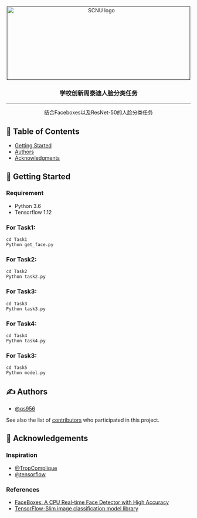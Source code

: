 <p align="center">
  <a href="" rel="noopener">
 <img width=500px height=200px src="http://statics.scnu.edu.cn/statics/css/scnuportal/contentlogo2.png" alt="SCNU logo"></a>
</p>

<h3 align="center">学校创新周泰迪人脸分类任务</h3>

---

<p align="center"> 结合Faceboxes以及ResNet-50的人脸分类任务
    <br> 
</p>

## 📝 Table of Contents
- [Getting Started](#getting_started)
- [Authors](#authors)
- [Acknowledgments](#acknowledgement)


## 🏁 Getting Started <a name = "getting_started"></a>

### Requirement

- Python 3.6
- Tensorflow 1.12

### For Task1:

```
cd Task1
Python get_face.py
```

### For Task2:

```
cd Task2
Python task2.py
```

### For Task3:

```
cd Task3
Python task3.py
```

### For Task4:

```
cd Task4
Python task4.py
```

### For Task3:

```
cd Task5
Python model.py
```

## ✍️ Authors <a name = "authors"></a>
- [@qs956](https://github.com/qs956)

See also the list of [contributors](https://github.com/qs956/Taidi-face-classify/contributors) who participated in this project.

## 🎉 Acknowledgements <a name = "acknowledgement"></a>

### Inspiration

- [@TropComplique](https://github.com/TropComplique/FaceBoxes-tensorflow)
- [@tensorflow](https://github.com/tensorflow/)


### References

- [FaceBoxes: A CPU Real-time Face Detector with High Accuracy](https://arxiv.org/abs/1708.05234)
- [TensorFlow-Slim image classification model library](https://github.com/tensorflow/models/tree/master/research/slim)
